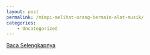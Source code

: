 ```yaml
---
layout: post
permalink: /mimpi-melihat-orang-bermain-alat-musik/
categories:
    - Uncategorized
---
```


[Baca Selengkapnya](/07)